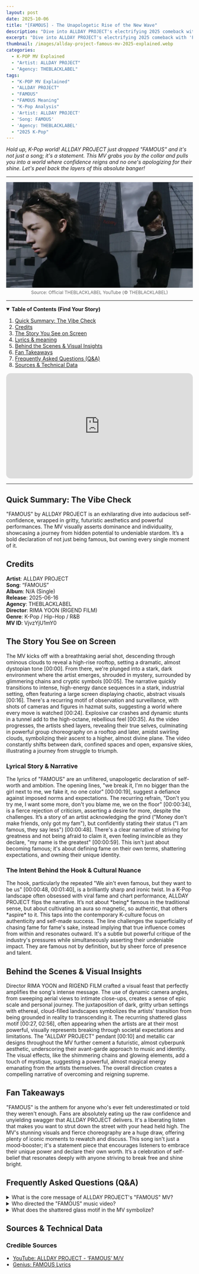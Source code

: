 ```yaml
---
layout: post
date: 2025-10-06
title: "[FAMOUS] - The Unapologetic Rise of the New Wave"
description: "Dive into ALLDAY PROJECT's electrifying 2025 comeback with 'FAMOUS'! We dissect the fierce visuals, bold lyrics, and powerful message of self-assertion in the face of scrutiny."
excerpt: "Dive into ALLDAY PROJECT's electrifying 2025 comeback with 'FAMOUS'! We dissect the fierce visuals, bold lyrics, and powerful message of self-assertion in the face of scrutiny."
thumbnail: /images/allday-project-famous-mv-2025-explained.webp
categories:
  - K-POP MV Explained
  - "Artist: ALLDAY PROJECT"
  - "Agency: THEBLACKLABEL"
tags:
  - "K-POP MV Explained"
  - "ALLDAY PROJECT"
  - "FAMOUS"
  - "FAMOUS Meaning"
  - "K-Pop Analysis"
  - 'Artist: ALLDAY PROJECT'
  - 'Song: FAMOUS'
  - 'Agency: THEBLACKLABEL'
  - "2025 K-Pop"
---
```


<p>
<em>Hold up, K-Pop world! ALLDAY PROJECT just dropped "FAMOUS" and it's not just a song; it's a statement. This MV grabs you by the collar and pulls you into a world where confidence reigns and no one's apologizing for their shine. Let's peel back the layers of this absolute banger!</em>
</p>

---

<div align="center">
<img src="/images/allday-project-famous-mv-2025-explained.webp" alt="ALLDAY PROJECT in the 'FAMOUS' Official MV Explained Analysis Thumbnail" />
<br>
<span style="font-size:12px;color:#666;">Source: Official THEBLACKLABEL YouTube (© THEBLACKLABEL)</span>
</div>

---

<details open>
<summary><strong>Table of Contents (Find Your Story)</strong></summary>
<ol>
<li><a href="#tldr">Quick Summary: The Vibe Check</a></li>
<li><a href="#quick-facts">Credits</a></li>
<li><a href="#story-on-screen">The Story You See on Screen</a></li>
<li><a href="#lyrics-meaning">Lyrics & meaning</a></li>
<li><a href="#bts-insights">Behind the Scenes & Visual Insights</a></li>
<li><a href="#fan-takeaways">Fan Takeaways</a></li>
<li><a href="#qna">Frequently Asked Questions (Q&A)</a></li>
<li><a href="#sources">Sources & Technical Data</a></li>
</ol>
</details>

<div style="position:relative;padding-bottom:56.25%;height:0;overflow:hidden;border-radius:12px;">
<iframe src="https://www.youtube.com/embed/VjvzYjU1mY0?rel=0"
title="ALLDAY PROJECT - ‘FAMOUS’ M/V Explained"
style="position:absolute;top:0;left:0;width:100%;height:100%;border:0;"
allowfullscreen
loading="lazy"></iframe>
</div>

---

<a name="tldr"></a>
<h2>Quick Summary: The Vibe Check</h2>
"FAMOUS" by ALLDAY PROJECT is an exhilarating dive into audacious self-confidence, wrapped in gritty, futuristic aesthetics and powerful performances. The MV visually asserts dominance and individuality, showcasing a journey from hidden potential to undeniable stardom. It’s a bold declaration of not just being famous, but owning every single moment of it.

<a name="quick-facts"></a>
<h2>Credits</h2>
<div class="quick-facts-grid">
<div><strong>Artist</strong>: ALLDAY PROJECT</div>
<div><strong>Song</strong>: “FAMOUS”</div>
<div><strong>Album</strong>: N/A (Single)</div>
<div><strong>Release</strong>: 2025-06-16</div>
<div><strong>Agency</strong>: THEBLACKLABEL</div>
<div><strong>Director</strong>: RIMA YOON (RIGEND FILM)</div>
<div><strong>Genre</strong>: K-Pop / Hip-Hop / R&B</div>
<div><strong>MV ID</strong>: VjvzYjU1mY0</div>
</div>

<a name="story-on-screen"></a>
<h2>The Story You See on Screen</h2>
<p>The MV kicks off with a breathtaking aerial shot, descending through ominous clouds to reveal a high-rise rooftop, setting a dramatic, almost dystopian tone [00:00]. From there, we're plunged into a stark, dark environment where the artist emerges, shrouded in mystery, surrounded by glimmering chains and cryptic symbols [00:05]. The narrative quickly transitions to intense, high-energy dance sequences in a stark, industrial setting, often featuring a large screen displaying chaotic, abstract visuals [00:16]. There's a recurring motif of observation and surveillance, with shots of cameras and figures in hazmat suits, suggesting a world where every move is watched [00:24]. Explosive car crashes and dynamic stunts in a tunnel add to the high-octane, rebellious feel [00:35]. As the video progresses, the artists shed layers, revealing their true selves, culminating in powerful group choreography on a rooftop and later, amidst swirling clouds, symbolizing their ascent to a higher, almost divine plane. The video constantly shifts between dark, confined spaces and open, expansive skies, illustrating a journey from struggle to triumph.</p>

<a name="lyrics-meaning"></a>
<h3>Lyrical Story & Narrative</h3>
<p>The lyrics of "FAMOUS" are an unfiltered, unapologetic declaration of self-worth and ambition. The opening lines, "we break it, I'm no bigger than the girl next to me, we fake it, no one color" [00:00:19], suggest a defiance against imposed norms and expectations. The recurring refrain, "Don't you try me, I want some more, don't you blame me, we on the floor" [00:00:34], is a fierce rejection of criticism, asserting a desire for more, despite the challenges. It’s a story of an artist acknowledging the grind ("Money don't make friends, only got my fam"), but confidently stating their status ("I am famous, they say less") [00:00:48]. There's a clear narrative of striving for greatness and not being afraid to claim it, even feeling invincible as they declare, "my name is the greatest" [00:00:59]. This isn't just about becoming famous; it's about defining fame on their own terms, shattering expectations, and owning their unique identity.</p>

<h3>The Intent Behind the Hook & Cultural Nuance</h3>
<p>The hook, particularly the repeated "We ain't even famous, but they want to be us" [00:00:48, 00:01:40], is a brilliantly sharp and ironic twist. In a K-Pop landscape often obsessed with viral fame and chart performance, ALLDAY PROJECT flips the narrative. It’s not about *being* famous in the traditional sense, but about cultivating an aura so magnetic, so authentic, that others *aspire* to it. This taps into the contemporary K-culture focus on authenticity and self-made success. The line challenges the superficiality of chasing fame for fame's sake, instead implying that true influence comes from within and resonates outward. It's a subtle but powerful critique of the industry's pressures while simultaneously asserting their undeniable impact. They are famous not by definition, but by sheer force of presence and talent.</p>

<a name="bts-insights"></a>
<h2>Behind the Scenes & Visual Insights</h2>
<p>Director RIMA YOON and RIGEND FILM crafted a visual feast that perfectly amplifies the song's intense message. The use of dynamic camera angles, from sweeping aerial views to intimate close-ups, creates a sense of epic scale and personal journey. The juxtaposition of dark, gritty urban settings with ethereal, cloud-filled landscapes symbolizes the artists' transition from being grounded in reality to transcending it. The recurring shattered glass motif [00:27, 02:56], often appearing when the artists are at their most powerful, visually represents breaking through societal expectations and limitations. The "ALLDAY PROJECT" pendant [00:10] and metallic car designs throughout the MV further cement a futuristic, almost cyberpunk aesthetic, underscoring their avant-garde approach to music and identity. The visual effects, like the shimmering chains and glowing elements, add a touch of mystique, suggesting a powerful, almost magical energy emanating from the artists themselves. The overall direction creates a compelling narrative of overcoming and reigning supreme.</p>

<a name="fan-takeaways"></a>
<h2>Fan Takeaways</h2>
<p>"FAMOUS" is the anthem for anyone who's ever felt underestimated or told they weren't enough. Fans are absolutely eating up the raw confidence and unyielding swagger that ALLDAY PROJECT delivers. It's a liberating listen that makes you want to strut down the street with your head held high. The MV's stunning visuals and fierce choreography are a huge draw, offering plenty of iconic moments to rewatch and discuss. This song isn't just a mood-booster; it's a statement piece that encourages listeners to embrace their unique power and declare their own worth. It’s a celebration of self-belief that resonates deeply with anyone striving to break free and shine bright.</p>

<a name="qna"></a>
<h2>Frequently Asked Questions (Q&A)</h2>

<details class="faq-item">
  <summary class="faq-question">What is the core message of ALLDAY PROJECT's "FAMOUS" MV?</summary>
  <div class="faq-answer">
    <p>The MV's core message is about confident self-assertion and rejecting external validation. It's about defining one's own worth and embracing a powerful, unapologetic identity, regardless of traditional notions of fame.</p>
  </div>
</details>

<details class="faq-item">
  <summary class="faq-question">Who directed the "FAMOUS" music video?</summary>
  <div class="faq-answer">
    <p>The "FAMOUS" MV was directed by RIMA YOON, with production handled by RIGEND FILM. Their vision brought to life the stunning visuals and dynamic storytelling of the video.</p>
  </div>
</details>

<details class="faq-item">
  <summary class="faq-question">What does the shattered glass motif in the MV symbolize?</summary>
  <div class="faq-answer">
    <p>The recurring shattered glass symbolizes breaking through limitations, expectations, and societal norms. It visually represents the artists' power to overcome obstacles and forge their own path to success.</p>
  </div>
</details>

<a name="sources"></a>
<h2>Sources & Technical Data</h2>
<h3>Credible Sources</h3>
<ul style="padding-left:18px; margin:0 0 12px;">
<li><a href="https://www.youtube.com/watch?v=VjvzYjU1mY0" rel="nofollow noopener" target="_blank">YouTube: ALLDAY PROJECT - ‘FAMOUS’ M/V</a></li>
<li><a href="https://genius.com/Allday-project-famous-lyrics" rel="nofollow noopener" target="_blank">Genius: FAMOUS Lyrics</a></li>
</ul>

<script type="application/ld+json">
{
"@context": "https://schema.org",
"@type": "MusicVideoObject",
"name": "ALLDAY PROJECT - ‘FAMOUS’ (Official Music Video) Explained",
"description": "Dive into ALLDAY PROJECT's electrifying 2025 comeback with 'FAMOUS'! We dissect the fierce visuals, bold lyrics, and powerful message of self-assertion in the face of scrutiny.",
"byArtist": {
"@type": "MusicGroup",
"name": "ALLDAY PROJECT"
},
"uploadDate": "2025-06-16T00:00:00Z",
"thumbnailUrl": "https://[내 사이트 주소]/images/allday-project-famous-mv-2025-explained.webp",
"embedUrl": "https://www.youtube.com/embed/VjvzYjU1mY0",
"publisher": {
"@type": "Organization",
"name": "THEBLACKLABEL"
}
}
</script>

<script type="application/ld+json">
{
  "@context": "https://schema.org",
  "@type": "FAQPage",
  "mainEntity": [
    {
      "@type": "Question",
      "name": "What is the core message of ALLDAY PROJECT's 'FAMOUS' MV?",
      "acceptedAnswer": {
        "@type": "Answer",
        "text": "The MV's core message is about confident self-assertion and rejecting external validation. It's about defining one's own worth and embracing a powerful, unapologetic identity, regardless of traditional notions of fame."
      }
    },
    {
      "@type": "Question",
      "name": "Who directed the 'FAMOUS' music video?",
      "acceptedAnswer": {
        "@type": "Answer",
        "text": "The 'FAMOUS' MV was directed by RIMA YOON, with production handled by RIGEND FILM. Their vision brought to life the stunning visuals and dynamic storytelling of the video."
      }
    },
    {
      "@type": "Question",
      "name": "What does the shattered glass motif in the MV symbolize?",
      "acceptedAnswer": {
        "@type": "Answer",
        "text": "The recurring shattered glass symbolizes breaking through limitations, expectations, and societal norms. It visually represents the artists' power to overcome obstacles and forge their own path to success."
      }
    }
  ]
}
</script>
